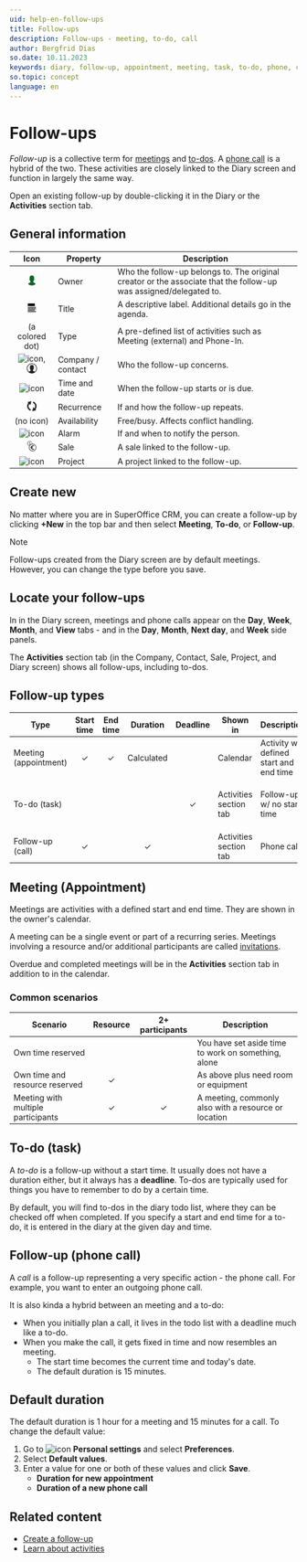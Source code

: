 ```yaml
---
uid: help-en-follow-ups
title: Follow-ups
description: Follow-ups - meeting, to-do, call
author: Bergfrid Dias
so.date: 10.11.2023
keywords: diary, follow-up, appointment, meeting, task, to-do, phone, call, participant
so.topic: concept
language: en
---
```


# Follow-ups

*Follow-up* is a collective term for [meetings](#apt) and [to-dos](#task). A [phone call](#call) is a hybrid of the two. These activities are closely linked to the Diary screen and function in largely the same way.

Open an existing follow-up by double-clicking it in the Diary or the **Activities** section tab.

## General information

| Icon | Property | Description |
|:-:|---|---|
| ![icon][img9]| Owner | Who the follow-up belongs to. The original creator or the associate that the follow-up was assigned/delegated to. |
| ![icon][img3]| Title | A descriptive label. Additional details go in the agenda. |
| (a colored dot) | Type | A pre-defined list of activities such as Meeting (external) and Phone-In. |
| ![icon][img7], ![icon][img8] | Company / contact | Who the follow-up concerns. |
| ![icon][img10]| Time and date | When the follow-up starts or is due. |
| ![icon][img4]| Recurrence | If and how the follow-up repeats. |
| (no icon) | Availability | Free/busy. Affects conflict handling. |
| ![icon][img2] | Alarm | If and when to notify the person. |
| ![icon][img5] | Sale | A sale linked to the follow-up. |
| ![icon][img6] | Project | A project linked to the follow-up. |

## Create new

No matter where you are in SuperOffice CRM, you can create a follow-up by clicking **+New** in the top bar and then select **Meeting**, **To-do**, or **Follow-up**.

> [!NOTE]
> Follow-ups created from the Diary screen are by default meetings. However, you can change the type before you save.

## Locate your follow-ups

In in the Diary screen, meetings and phone calls appear on the **Day**, **Week**, **Month**, and **View** tabs - and in the **Day**, **Month**, **Next day**, and **Week** side panels.

The **Activities** section tab (in the Company, Contact, Sale, Project, and Diary screen) shows all follow-ups, including to-dos.

## Follow-up types

| Type | Start time | End time | Duration | Deadline | Shown in | Description | Example |
|---|:-:|:-:|:-:|:-:|---|---|---|
| Meeting (appointment) | &#10003; | &#10003; | Calculated | | Calendar | Activity w/ defined start and end time | External meeting with supplier |
| To-do (task) | | | | &#10003; | Activities section tab | Follow-up w/ no start time | reminder for stuff due by a specific time |
| Follow-up (call) | &#10003; | | &#10003; | | Activities section tab | Phone call | Incoming call from customer |

## <a id="apt" />Meeting (Appointment)

Meetings are activities with a defined start and end time. They are shown in the owner's calendar.

A meeting can be a single event or part of a recurring series. Meetings involving a resource and/or additional participants are called [invitations][5].

Overdue and completed meetings will be in the **Activities** section tab in addition to in the calendar.

### Common scenarios

| Scenario | Resource | 2+ participants | Description |
|---|:-:|:-:|---|
| Own time reserved | | | You have set aside time to work on something, alone |
| Own time and resource reserved | &#10003; | | As above plus need room or equipment |
| Meeting with multiple participants | &#10003; | &#10003; | A meeting, commonly also with a resource or location |

## <a id="task" />To-do (task)

A *to-do* is a follow-up without a start time. It usually does not have a duration either, but it always has a **deadline**. To-dos are typically used for things you have to remember to do by a certain time.

By default, you will find to-dos in the diary todo list, where they can be checked off when completed. If you specify a start and end time for a to-do, it is entered in the diary at the given day and time.

## <a id="call" />Follow-up (phone call)

A *call* is a follow-up representing a very specific action - the phone call. For example, you want to enter an outgoing phone call.

It is also kinda a hybrid between an meeting and a to-do:

* When you initially plan a call, it lives in the todo list with a deadline much like a to-do.
* When you make the call, it gets fixed in time and now resembles an meeting.
  * The start time becomes the current time and today's date.
  * The default duration is 15 minutes.

## Default duration

The default duration is 1 hour for a meeting and 15 minutes for a call. To change the default value:

1. Go to ![icon][img14] **Personal settings** and select **Preferences**.
1. Select **Default values**.
1. Enter a value for one or both of these values and click **Save**.
    * **Duration for new appointment**
    * **Duration of a new phone call**

## Related content

* [Create a follow-up][2]
* [Learn about activities][4]

<!-- Referenced links -->
[2]: create-follow-up.md
[4]: ../../learn/basics/activity.md
[5]: invitation/index.md

<!-- Referenced images -->
[img2]: ../../../../common/icons/diary-alarm.png
[img3]: ../../../../common/icons/title.png
[img4]: ../../../../common/icons/diary-recurring-transparent.png
[img5]: ../../../../common/icons/sale.png
[img6]: ../../../../common/icons/singlecolour/project.png
[img7]: ../../../../common/icons/singlecolour/contact.png
[img8]: ../../../../common/icons/person.png
[img9]: ../../../../common/icons/associate-current.png
[img10]: ../../../../common/icons/now.png
[img14]: ../../../media/icons/personal-settings-small.png
